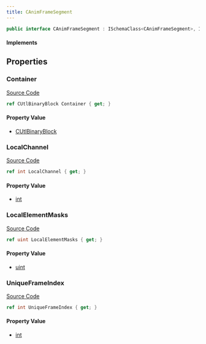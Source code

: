 ```yaml
---
title: CAnimFrameSegment
---
```


```csharp
public interface CAnimFrameSegment : ISchemaClass<CAnimFrameSegment>, ISchemaField, ISchemaClass, INativeHandle
```

#### Implements

## Properties

### Container

[Source Code](https://github.com/swiftly-solution/swiftlys2/blob/beta/managed/src/SwiftlyS2.Generated/Schemas/Interfaces/CAnimFrameSegment.cs#L22)

```csharp
ref CUtlBinaryBlock Container { get; }
```

#### Property Value

- [CUtlBinaryBlock](/docs/api/shared/natives/cutlbinaryblock)

### LocalChannel

[Source Code](https://github.com/swiftly-solution/swiftlys2/blob/beta/managed/src/SwiftlyS2.Generated/Schemas/Interfaces/CAnimFrameSegment.cs#L20)

```csharp
ref int LocalChannel { get; }
```

#### Property Value

- [int](https://learn.microsoft.com/dotnet/api/system.int32)

### LocalElementMasks

[Source Code](https://github.com/swiftly-solution/swiftlys2/blob/beta/managed/src/SwiftlyS2.Generated/Schemas/Interfaces/CAnimFrameSegment.cs#L18)

```csharp
ref uint LocalElementMasks { get; }
```

#### Property Value

- [uint](https://learn.microsoft.com/dotnet/api/system.uint32)

### UniqueFrameIndex

[Source Code](https://github.com/swiftly-solution/swiftlys2/blob/beta/managed/src/SwiftlyS2.Generated/Schemas/Interfaces/CAnimFrameSegment.cs#L16)

```csharp
ref int UniqueFrameIndex { get; }
```

#### Property Value

- [int](https://learn.microsoft.com/dotnet/api/system.int32)

